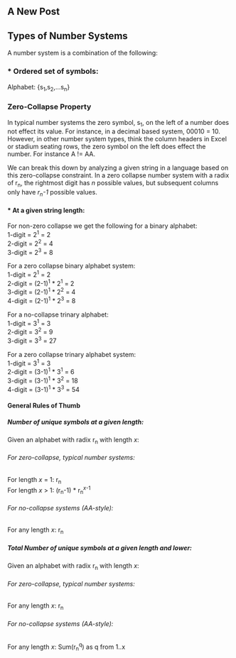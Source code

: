 ## A New Post

## Types of Number Systems

A number system is a combination of the following:

### * Ordered set of symbols:

Alphabet: {s<sub>1</sub>,s<sub>2</sub>,...s<sub>n</sub>}

### Zero-Collapse Property

In typical number systems the zero symbol, s<sub>1</sub>, on the left of a number does not effect its value. For instance, in a decimal based system, 00010 = 10. However, in other number system types, think the column headers in Excel or stadium seating rows, the zero symbol on the left does effect the number. For instance A != AA.

We can break this down by analyzing a given string in a language based on this zero-collapse constraint. In a zero collapse number system with a radix of r<sub>n</sub>, the rightmost digit has _n_ possible values, but subsequent columns only have _r<sub>n</sub>-1_ possible values.

#### * At a given string length:

For non-zero collapse we get the following for a binary alphabet:  
1-digit = 2<sup>1</sup> = 2  
2-digit = 2<sup>2</sup> = 4  
3-digit = 2<sup>3</sup> = 8

For a zero collapse binary alphabet system:  
1-digit = 2<sup>1</sup> = 2  
2-digit = (2-1)<sup>1</sup> * 2<sup>1</sup> = 2  
3-digit = (2-1)<sup>1</sup> * 2<sup>2</sup> = 4  
4-digit = (2-1)<sup>1</sup> * 2<sup>3</sup> = 8  

For a no-collapse trinary alphabet:  
1-digit = 3<sup>1</sup> = 3  
2-digit = 3<sup>2</sup> = 9  
3-digit = 3<sup>3</sup> = 27  

For a zero collapse trinary alphabet system:  
1-digit = 3<sup>1</sup> = 3  
2-digit = (3-1)<sup>1</sup> * 3<sup>1</sup> = 6  
3-digit = (3-1)<sup>1</sup> * 3<sup>2</sup> = 18  
4-digit = (3-1)<sup>1</sup> * 3<sup>3</sup> = 54  

#### General Rules of Thumb

##### Number of unique symbols at a given length:
Given an alphabet with radix r<sub>n</sub> with length _x_:

###### For zero-collapse, typical number systems: 
For length _x_ = 1: r<sub>n</sub>  
For length _x_ > 1: (r<sub>n</sub>-1) * r<sub>n</sub><sup>_x_-1</sup>  
###### For no-collapse systems (AA-style):
For any length _x_: r<sub>n</sub>  

##### Total Number of unique symbols at a given length and lower:
Given an alphabet with radix r<sub>n</sub> with length _x_:

###### For zero-collapse, typical number systems: 
For any length _x_: r<sub>n</sub>  
###### For no-collapse systems (AA-style):  
For any length _x_: Sum(r<sub>n</sub><sup>q</sup>) as q from 1..x  
### 




